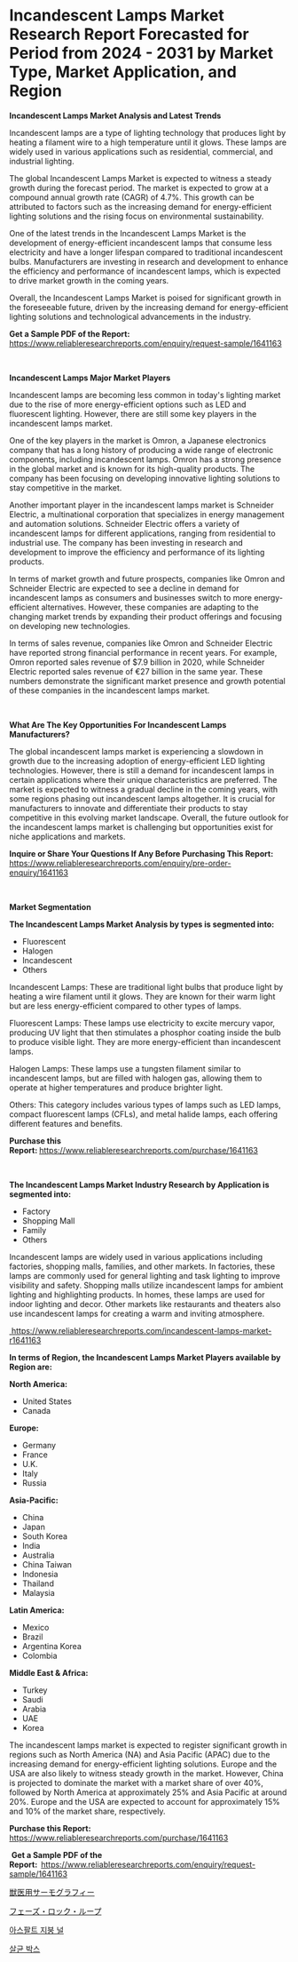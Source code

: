 <p><h1>Incandescent Lamps Market Research Report Forecasted for Period from 2024 -  2031 by Market Type, Market Application, and Region</h1></p><p><strong>Incandescent Lamps Market Analysis and Latest Trends</strong></p>
<p><p>Incandescent lamps are a type of lighting technology that produces light by heating a filament wire to a high temperature until it glows. These lamps are widely used in various applications such as residential, commercial, and industrial lighting. </p><p>The global Incandescent Lamps Market is expected to witness a steady growth during the forecast period. The market is expected to grow at a compound annual growth rate (CAGR) of 4.7%. This growth can be attributed to factors such as the increasing demand for energy-efficient lighting solutions and the rising focus on environmental sustainability. </p><p>One of the latest trends in the Incandescent Lamps Market is the development of energy-efficient incandescent lamps that consume less electricity and have a longer lifespan compared to traditional incandescent bulbs. Manufacturers are investing in research and development to enhance the efficiency and performance of incandescent lamps, which is expected to drive market growth in the coming years. </p><p>Overall, the Incandescent Lamps Market is poised for significant growth in the foreseeable future, driven by the increasing demand for energy-efficient lighting solutions and technological advancements in the industry.</p></p>
<p><strong>Get a Sample PDF of the Report:&nbsp;</strong> <a href="https://www.reliableresearchreports.com/enquiry/request-sample/1641163">https://www.reliableresearchreports.com/enquiry/request-sample/1641163</a></p>
<p>&nbsp;</p>
<p><strong>Incandescent Lamps Major Market Players</strong></p>
<p><p>Incandescent lamps are becoming less common in today's lighting market due to the rise of more energy-efficient options such as LED and fluorescent lighting. However, there are still some key players in the incandescent lamps market.</p><p>One of the key players in the market is Omron, a Japanese electronics company that has a long history of producing a wide range of electronic components, including incandescent lamps. Omron has a strong presence in the global market and is known for its high-quality products. The company has been focusing on developing innovative lighting solutions to stay competitive in the market.</p><p>Another important player in the incandescent lamps market is Schneider Electric, a multinational corporation that specializes in energy management and automation solutions. Schneider Electric offers a variety of incandescent lamps for different applications, ranging from residential to industrial use. The company has been investing in research and development to improve the efficiency and performance of its lighting products.</p><p>In terms of market growth and future prospects, companies like Omron and Schneider Electric are expected to see a decline in demand for incandescent lamps as consumers and businesses switch to more energy-efficient alternatives. However, these companies are adapting to the changing market trends by expanding their product offerings and focusing on developing new technologies.</p><p>In terms of sales revenue, companies like Omron and Schneider Electric have reported strong financial performance in recent years. For example, Omron reported sales revenue of $7.9 billion in 2020, while Schneider Electric reported sales revenue of €27 billion in the same year. These numbers demonstrate the significant market presence and growth potential of these companies in the incandescent lamps market.</p></p>
<p>&nbsp;</p>
<p><strong>What Are The Key Opportunities For Incandescent Lamps Manufacturers?</strong></p>
<p><p>The global incandescent lamps market is experiencing a slowdown in growth due to the increasing adoption of energy-efficient LED lighting technologies. However, there is still a demand for incandescent lamps in certain applications where their unique characteristics are preferred. The market is expected to witness a gradual decline in the coming years, with some regions phasing out incandescent lamps altogether. It is crucial for manufacturers to innovate and differentiate their products to stay competitive in this evolving market landscape. Overall, the future outlook for the incandescent lamps market is challenging but opportunities exist for niche applications and markets.</p></p>
<p><strong>Inquire or Share Your Questions If Any Before Purchasing This Report:</strong> <a href="https://www.reliableresearchreports.com/enquiry/pre-order-enquiry/1641163">https://www.reliableresearchreports.com/enquiry/pre-order-enquiry/1641163</a></p>
<p>&nbsp;</p>
<p><strong>Market Segmentation</strong></p>
<p><strong>The Incandescent Lamps Market Analysis by types is segmented into:</strong></p>
<p><ul><li>Fluorescent</li><li>Halogen</li><li>Incandescent</li><li>Others</li></ul></p>
<p><p>Incandescent Lamps: These are traditional light bulbs that produce light by heating a wire filament until it glows. They are known for their warm light but are less energy-efficient compared to other types of lamps.</p><p>Fluorescent Lamps: These lamps use electricity to excite mercury vapor, producing UV light that then stimulates a phosphor coating inside the bulb to produce visible light. They are more energy-efficient than incandescent lamps.</p><p>Halogen Lamps: These lamps use a tungsten filament similar to incandescent lamps, but are filled with halogen gas, allowing them to operate at higher temperatures and produce brighter light.</p><p>Others: This category includes various types of lamps such as LED lamps, compact fluorescent lamps (CFLs), and metal halide lamps, each offering different features and benefits.</p></p>
<p><strong>Purchase this Report:&nbsp;</strong><a href="https://www.reliableresearchreports.com/purchase/1641163">https://www.reliableresearchreports.com/purchase/1641163</a></p>
<p>&nbsp;</p>
<p><strong>The Incandescent Lamps Market Industry Research by Application is segmented into:</strong></p>
<p><ul><li>Factory</li><li>Shopping Mall</li><li>Family</li><li>Others</li></ul></p>
<p><p>Incandescent lamps are widely used in various applications including factories, shopping malls, families, and other markets. In factories, these lamps are commonly used for general lighting and task lighting to improve visibility and safety. Shopping malls utilize incandescent lamps for ambient lighting and highlighting products. In homes, these lamps are used for indoor lighting and decor. Other markets like restaurants and theaters also use incandescent lamps for creating a warm and inviting atmosphere.</p></p>
<p><a href="https://www.reliableresearchreports.com/incandescent-lamps-market-r1641163">&nbsp;https://www.reliableresearchreports.com/incandescent-lamps-market-r1641163</a></p>
<p><strong>In terms of Region, the Incandescent Lamps Market Players available by Region are:</strong></p>
<p>
    <p> <strong> North America: </strong>
        <ul>
            <li>United States</li>
            <li>Canada</li>
        </ul>
        </p> 
    <p> <strong> Europe: </strong>
        <ul>
            <li>Germany</li>
            <li>France</li>
            <li>U.K.</li>
            <li>Italy</li>
            <li>Russia</li>
        </ul>
        </p> 
    <p> <strong> Asia-Pacific: </strong>
        <ul>
            <li>China</li>
            <li>Japan</li>
            <li>South Korea</li>
            <li>India</li>
            <li>Australia</li>
            <li>China Taiwan</li>
            <li>Indonesia</li>
            <li>Thailand</li>
            <li>Malaysia</li>
        </ul>
        </p> 
    <p> <strong> Latin America: </strong>
        <ul>
            <li>Mexico</li>
            <li>Brazil</li>
            <li>Argentina Korea</li>
            <li>Colombia</li>
        </ul>
        </p> 
    <p> <strong> Middle East & Africa: </strong>
        <ul>
            <li>Turkey</li>
            <li>Saudi</li>
            <li>Arabia</li>
            <li>UAE</li>
            <li>Korea</li>
        </ul>
    </p>
    </p>
<p><p>The incandescent lamps market is expected to register significant growth in regions such as North America (NA) and Asia Pacific (APAC) due to the increasing demand for energy-efficient lighting solutions. Europe and the USA are also likely to witness steady growth in the market. However, China is projected to dominate the market with a market share of over 40%, followed by North America at approximately 25% and Asia Pacific at around 20%. Europe and the USA are expected to account for approximately 15% and 10% of the market share, respectively.</p></p>
<p><strong>Purchase this Report: </strong><a href="https://www.reliableresearchreports.com/purchase/1641163">https://www.reliableresearchreports.com/purchase/1641163</a></p>
<p>&nbsp;<strong>Get a Sample PDF of the Report:&nbsp;&nbsp;</strong><a href="https://www.reliableresearchreports.com/enquiry/request-sample/1641163">https://www.reliableresearchreports.com/enquiry/request-sample/1641163</a></p>
<p><strong></strong></p>
<p><p><a href="https://medium.com/@isabeleterson7845/%E7%8D%A3%E5%8C%BB%E7%94%A8%E3%82%B5%E3%83%BC%E3%83%A2%E3%82%B0%E3%83%A9%E3%83%95%E3%82%A3%E3%83%BC%E5%B8%82%E5%A0%B4%E8%AA%BF%E6%9F%BB%E3%83%AC%E3%83%9D%E3%83%BC%E3%83%88-%E3%81%9D%E3%81%AE%E6%AD%B4%E5%8F%B2%E3%81%A8%E4%BA%88%E6%B8%AC2024%E5%B9%B4%E3%81%8B%E3%82%892031%E5%B9%B4%E3%81%BE%E3%81%A7-8c1e90e7c2cf">獣医用サーモグラフィー</a></p><p><a href="https://medium.com/@laceyzemlak1/%E3%83%95%E3%82%A7%E3%83%BC%E3%82%BA-%E3%83%AD%E3%83%83%E3%82%AF-%E3%83%AB%E3%83%BC%E3%83%97-%E3%83%9E%E3%83%BC%E3%82%B1%E3%83%83%E3%83%88-2031%E5%B9%B4%E3%81%BE%E3%81%A7%E3%81%AE%E6%88%90%E5%8A%9F%E3%81%99%E3%82%8B%E3%83%93%E3%82%B8%E3%83%8D%E3%82%B9%E6%88%A6%E7%95%A5%E3%81%AE%E9%8D%B5-bd466be691d4">フェーズ・ロック・ループ</a></p><p><a href="https://medium.com/@raisin7568/%EC%95%84%EC%8A%A4%ED%8C%94%ED%8A%B8-%EC%8B%9C%EC%9E%A5-%EC%A7%80%ED%91%9C-%ED%95%B4%EC%84%9D-%EC%8B%9C%EC%9E%A5-%EC%A0%90%EC%9C%A0%EC%9C%A8-%EB%8F%99%ED%96%A5-%EB%B0%8F-%EC%84%B1%EC%9E%A5-%ED%8C%A8%ED%84%B4-7ed51c620229">아스팔트 지붕 널</a></p><p><a href="https://medium.com/@koleledner/%ED%83%84%EC%86%8C-%EC%86%8C%EB%B9%84%EB%9F%89-%EC%83%81%EC%9E%90-%EC%8B%9C%EC%9E%A5-%EC%A7%80%ED%91%9C-%ED%95%B4%EB%8F%85-%EC%8B%9C%EC%9E%A5-%EC%A0%90%EC%9C%A0%EC%9C%A8-%ED%8A%B8%EB%A0%8C%EB%93%9C-%EB%B0%8F-%EC%84%B1%EC%9E%A5-%EC%96%91%EC%8B%9D-813366da1f36">살균 박스</a></p></p>